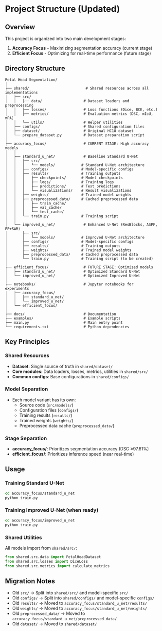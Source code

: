 # Project Structure (Updated)

## Overview

This project is organized into two main development stages:

1. **Accuracy Focus** - Maximizing segmentation accuracy (current stage)
2. **Efficient Focus** - Optimizing for real-time performance (future stage)

## Directory Structure

```
Fetal Head Segmentation/
│
├── shared/                          # Shared resources across all implementations
│   ├── src/
│   │   ├── data/                   # Dataset loaders and preprocessing
│   │   ├── losses/                 # Loss functions (Dice, BCE, etc.)
│   │   ├── metrics/                # Evaluation metrics (DSC, mIoU, mPA)
│   │   └── utils/                  # Helper utilities
│   ├── configs/                    # Shared configuration files
│   ├── dataset/                    # Original HC18 dataset
│   └── prepare_dataset.py          # Dataset preparation script
│
├── accuracy_focus/                 # CURRENT STAGE: High accuracy models
│   │
│   ├── standard_u_net/             # Baseline Standard U-Net
│   │   ├── src/
│   │   │   └── models/            # Standard U-Net architecture
│   │   ├── configs/               # Model-specific configs
│   │   ├── results/               # Training outputs
│   │   │   ├── checkpoints/       # Model checkpoints
│   │   │   ├── logs/              # Training logs
│   │   │   ├── predictions/       # Test predictions
│   │   │   └── visualizations/    # Result visualizations
│   │   ├── weights/               # Trained model weights
│   │   ├── preprocessed_data/     # Cached preprocessed data
│   │   │   ├── train_cache/
│   │   │   ├── val_cache/
│   │   │   └── test_cache/
│   │   └── train.py               # Training script
│   │
│   └── improved_u_net/             # Enhanced U-Net (ResBlocks, ASPP, FP+SAM)
│       ├── src/
│       │   └── models/            # Improved U-Net architecture
│       ├── configs/               # Model-specific configs
│       ├── results/               # Training outputs
│       ├── weights/               # Trained model weights
│       ├── preprocessed_data/     # Cached preprocessed data
│       └── train.py               # Training script (to be created)
│
├── efficient_focus/                # FUTURE STAGE: Optimized models
│   ├── standard_u_net/             # Optimized Standard U-Net
│   └── improved_u_net/             # Optimized Improved U-Net
│
├── notebooks/                      # Jupyter notebooks for experiments
│   ├── accuracy_focus/
│   │   ├── standard_u_net/
│   │   └── improved_u_net/
│   └── efficient_focus/
│
├── docs/                           # Documentation
├── examples/                       # Example scripts
├── main.py                         # Main entry point
└── requirements.txt                # Python dependencies
```

## Key Principles

### Shared Resources

- **Dataset**: Single source of truth in `shared/dataset/`
- **Core modules**: Data loaders, losses, metrics, utilities in `shared/src/`
- **Common configs**: Base configurations in `shared/configs/`

### Model Separation

- Each model variant has its own:
  - Source code (`src/models/`)
  - Configuration files (`configs/`)
  - Training results (`results/`)
  - Trained weights (`weights/`)
  - Preprocessed data cache (`preprocessed_data/`)

### Stage Separation

- **accuracy_focus/**: Prioritizes segmentation accuracy (DSC ≥97.81%)
- **efficient_focus/**: Prioritizes inference speed (near real-time)

## Usage

### Training Standard U-Net

```bash
cd accuracy_focus/standard_u_net
python train.py
```

### Training Improved U-Net (when ready)

```bash
cd accuracy_focus/improved_u_net
python train.py
```

### Shared Utilities

All models import from `shared/src/`:

```python
from shared.src.data import FetalHeadDataset
from shared.src.losses import DiceLoss
from shared.src.metrics import calculate_metrics
```

## Migration Notes

- Old `src/` → Split into `shared/src/` and model-specific `src/`
- Old `configs/` → Split into `shared/configs/` and model-specific `configs/`
- Old `results/` → Moved to `accuracy_focus/standard_u_net/results/`
- Old `weights/` → Moved to `accuracy_focus/standard_u_net/weights/`
- Old `preprocessed_data/` → Moved to `accuracy_focus/standard_u_net/preprocessed_data/`
- Old `dataset/` → Moved to `shared/dataset/`
